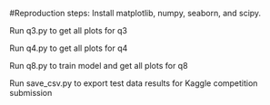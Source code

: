 #Reproduction steps:
Install matplotlib, numpy, seaborn, and scipy.

Run q3.py to get all plots for q3

Run q4.py to get all plots for q4

Run q8.py to train model and get all plots for q8

Run save_csv.py to export test data results for Kaggle competition submission
